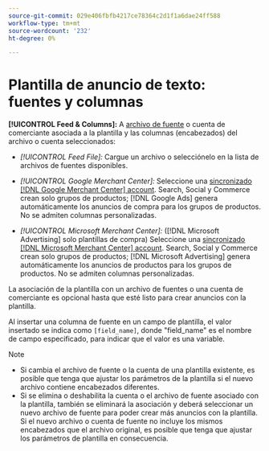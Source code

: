 ```yaml
---
source-git-commit: 029e406fbfb4217ce78364c2d1f1a6dae24ff588
workflow-type: tm+mt
source-wordcount: '232'
ht-degree: 0%

---
```

# Plantilla de anuncio de texto: fuentes y columnas

**[!UICONTROL Feed & Columns]:** A [archivo de fuente](/help/search-social-commerce/campaign-management/inventory-feeds/feed-files-manage.md) o cuenta de comerciante asociada a la plantilla y las columnas (encabezados) del archivo o cuenta seleccionados:

* *[!UICONTROL Feed File]:* Cargue un archivo o selecciónelo en la lista de archivos de fuentes disponibles.

* *[!UICONTROL Google Merchant Center]:* Seleccione una [sincronizado [!DNL Google Merchant Center] account](/help/search-social-commerce/campaign-management/accounts/merchant-account-manage.md). Search, Social y Commerce crean solo grupos de productos; [!DNL Google Ads] genera automáticamente los anuncios de compra para los grupos de productos. No se admiten columnas personalizadas.

* *[!UICONTROL Microsoft Merchant Center]:* ([!DNL Microsoft Advertising] solo plantillas de compra) Seleccione una [sincronizado [!DNL Microsoft Merchant Center] account](/help/search-social-commerce/campaign-management/accounts/merchant-account-manage.md). Search, Social y Commerce crean solo grupos de productos; [!DNL Microsoft Advertising] genera automáticamente los anuncios de productos para los grupos de productos. No se admiten columnas personalizadas.

La asociación de la plantilla con un archivo de fuentes o una cuenta de comerciante es opcional hasta que esté listo para crear anuncios con la plantilla.

Al insertar una columna de fuente en un campo de plantilla, el valor insertado se indica como `[field_name]`, donde &quot;field_name&quot; es el nombre de campo especificado, para indicar que el valor es una variable.

>[!NOTE]
>
>* Si cambia el archivo de fuente o la cuenta de una plantilla existente, es posible que tenga que ajustar los parámetros de la plantilla si el nuevo archivo contiene encabezados diferentes.
>* Si se elimina o deshabilita la cuenta o el archivo de fuente asociado con la plantilla, también se eliminará la asociación y deberá seleccionar un nuevo archivo de fuente para poder crear más anuncios con la plantilla. Si el nuevo archivo o cuenta de fuente no incluye los mismos encabezados que el archivo original, es posible que tenga que ajustar los parámetros de plantilla en consecuencia.

